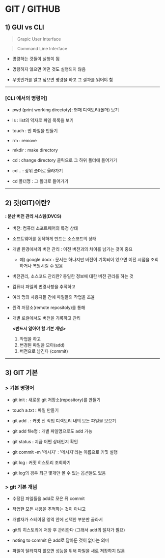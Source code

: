 # GIT / GITHUB

## 1) GUI vs CLI

> Grapic User Interface

> Command Line Interface

- 명령하는 것들이 실행이 됨

- 명령하지 않으면 어떤 것도 실행되지 않음

- 무엇인가를 알고 싶으면 명령을 하고 그 결과를 읽어야 함

---

### [CLI 에서의 명령어]
- pwd (print working directoty): 현재 디렉토리(폴더) 보기

- ls : list의 약자로 파일 목록을 보기

- touch : 빈 파일을 만들기

- rm : remove

- mkdir : make directory

- cd : change directory 클릭으로 그 하위 폴더에 들어가기

- cd .. : 상위 폴더로 올라가기

- cd 폴더명 : 그 폴더로 들어가기

---
## 2) 깃(GIT)이란?

#### : 분산 버전 관리 시스템(DVCS)

- 버전: 컴퓨터 소포트웨어의 특정 상태

- 소프트웨어를 동작하게 만드는 소스코드의 상태

- 개발 환경에서의 버전 관리 : 이전 버전과의 차이를 남기는 것이 중요

    - 예) google docx : 문서는 하나지만 버전이 기록되어 있으면 이전 시점을 조회하거나 복원시킬 수 있음

- 버전관리, 소스코드 관리란? 동일한 정보에 대한 버전 관리를 하는 것

- 컴퓨터 파일의 변경사항을 추적하고

- 여러 명의 사용자들 간에 파일들의 작업을 조율

- 원격 저장소(remote repositoly)를 통해

- 개별 로컬에서도 버전을 기록하고 관리


    **<반드시 알아야 할 기본 개념>**
    1. 작업을 하고
    2. 변경된 파일을 모아(add)
    3. 버전으로 남긴다 (commit)

---

## 3) GIT 기본

### > 기본 명령어

- git init : 새로운 git 저장소(repository)를 만들기

- touch a.txt : 파일 만들기

- git add . : 커밋 전 작업 디렉토리 내의 모든 파일을 모으기

- git add file명 : 개별 파일명으로도 add 가능

- git status : 지금 어떤 상태인지 확인

- git commit -m '메시지' : '메시지'라는 이름으로 커밋 실행

- git log : 커밋 히스토리 조회하기

- git log의 경우 최근 몇개만 볼 수 있는 옵션들도 있음


### > git 기본 개념

- 수정된 파일들을 add로 모은 뒤 commit

- 작업한 모든 내용을 추적하는 것이 아니고

- 개발자가 스테이징 영역 안에 선택한 부분만 골라서

- git의 히스토리에 저장 후 관리한다 (그래서 add의 절차가 필요)

- noting to commit 은 add로 담아둔 것이 없다는 의미

- 파일이 달라지지 않으면 성능을 위해 파일을 새로 저장하지 않음